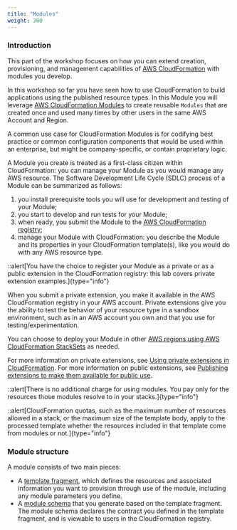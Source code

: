 ```yaml
---
title: "Modules"
weight: 300
---
```


### Introduction

This part of the workshop focuses on how you can extend creation, provisioning, and management capabilities of [AWS CloudFormation](https://aws.amazon.com/cloudformation/) with modules you develop.

In this workshop so far you have seen how to use CloudFormation to build applications using the published resource types. In this Module you will leverage [AWS CloudFormation Modules](https://docs.aws.amazon.com/AWSCloudFormation/latest/UserGuide/modules.html) to create reusable `Modules` that are created once and used many times by other users in the same AWS Account and Region.

A common use case for CloudFormation Modules is for codifying best practice or common configuration components that would be used within an enterprise, but might be company-specific, or contain proprietary logic.

A Module you create is treated as a first-class citizen within CloudFormation: you can manage your Module as you would manage any AWS resource. The Software Development Life Cycle (SDLC) process of a Module can be summarized as follows:

1. you install prerequisite tools you will use for development and testing of your Module;
2. you start to develop and run tests for your Module;
3. when ready, you submit the Module to the [AWS CloudFormation registry](https://docs.aws.amazon.com/AWSCloudFormation/latest/UserGuide/registry.html);
4. manage your Module with CloudFormation: you describe the Module and its properties in your CloudFormation template(s), like you would do with any AWS resource type.

::alert[You have the choice to register your Module as a private or as a public extension in the CloudFormation registry: this lab covers private extension examples.]{type="info"}

When you submit a private extension, you make it available in the AWS CloudFormation registry in your AWS account. Private extensions give you the ability to test the behavior of your resource type in a sandbox environment, such as in an AWS account you own and that you use for testing/experimentation.

You can choose to deploy your Module in other [AWS regions using AWS CloudFormation StackSets](https://docs.aws.amazon.com/cloudformation-cli/latest/userguide/publish-extension-stacksets.html) as needed.

For more information on private extensions, see [Using private extensions in CloudFormation](https://docs.aws.amazon.com/AWSCloudFormation/latest/UserGuide/registry-register.html). For more information on public extensions, see [Publishing extensions to make them available for public use](https://docs.aws.amazon.com/cloudformation-cli/latest/userguide/publish-extension.html).

::alert[There is no additional charge for using modules. You pay only for the resources those modules resolve to in your stacks.]{type="info"}

::alert[CloudFormation quotas, such as the maximum number of resources allowed in a stack, or the maximum size of the template body, apply to the processed template whether the resources included in that template come from modules or not.]{type="info"}

### Module structure

A module consists of two main pieces:

* A [template fragment](https://docs.aws.amazon.com/cloudformation-cli/latest/userguide/modules-structure.html#modules-template-fragment), which defines the resources and associated information you want to provision through use of the module, including any module parameters you define.
* A [module schema](https://docs.aws.amazon.com/cloudformation-cli/latest/userguide/modules-structure.html#modules-schema) that you generate based on the template fragment. The module schema declares the contract you defined in the template fragment, and is viewable to users in the CloudFormation registry.
